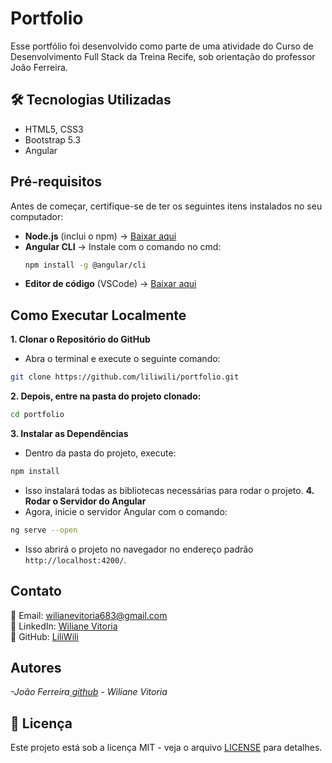 # Portfolio
Esse portfólio foi desenvolvido como parte de uma atividade do Curso de Desenvolvimento Full Stack da Treina Recife, sob orientação do professor João Ferreira.
## 🛠️ Tecnologias Utilizadas
- HTML5, CSS3
- Bootstrap 5.3
- Angular
## **Pré-requisitos**
Antes de começar, certifique-se de ter os seguintes itens instalados no seu computador:
- **Node.js** (inclui o npm) → [Baixar aqui](https://nodejs.org/)
- **Angular CLI** → Instale com o comando no cmd:
  ```sh
  npm install -g @angular/cli
  ```  
- **Editor de código** (VSCode) → [Baixar aqui](https://code.visualstudio.com/)
## Como Executar Localmente
**1. Clonar o Repositório do GitHub**
- Abra o terminal e execute o seguinte comando:
```sh
git clone https://github.com/liliwili/portfolio.git
```
**2. Depois, entre na pasta do projeto clonado:**
```sh
cd portfolio
```
**3. Instalar as Dependências**
- Dentro da pasta do projeto, execute:
```sh
npm install
```
- Isso instalará todas as bibliotecas necessárias para rodar o projeto.
**4. Rodar o Servidor do Angular**
- Agora, inicie o servidor Angular com o comando:
```sh
ng serve --open
```
- Isso abrirá o projeto no navegador no endereço padrão `http://localhost:4200/`.
## Contato
📧 Email: [wilianevitoria683@gmail.com](mailto:wilianevitoria683@gmail.com)  
💼 LinkedIn: [Wiliane Vitoria](https://www.linkedin.com/in/wiliane-vitoria-maria-da-silva-627754270/)  
🐙 GitHub: [LiliWili](https://github.com/LiliWili)
## Autores
<em>-João Ferreira<a href="https://github.com/joaoferreirape"> github</a></em>
<em>- Wiliane Vitoria</em>
## 📜 Licença
Este projeto está sob a licença MIT - veja o arquivo [LICENSE](LICENSE) para detalhes.
